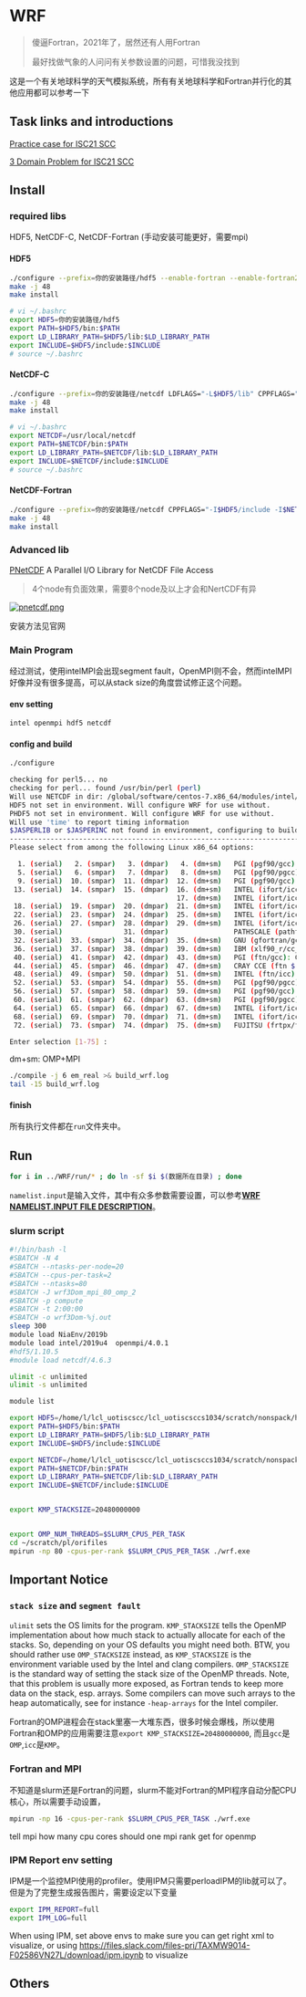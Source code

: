 # WRF

> 傻逼Fortran，2021年了，居然还有人用Fortran
>
> 最好找做气象的人问问有关参数设置的问题，可惜我没找到

这是一个有关地球科学的天气模拟系统，所有有关地球科学和Fortran并行化的其他应用都可以参考一下

## Task links and introductions

[Practice case for ISC21 SCC](https://hpcadvisorycouncil.atlassian.net/wiki/spaces/HPCWORKS/pages/1827438600/WRF+with+Single+Domain+-+Practice+case+for+ISC21+SCC)

[3 Domain Problem for ISC21 SCC](https://hpcadvisorycouncil.atlassian.net/wiki/spaces/HPCWORKS/pages/1827438607/WRF+-+3+Domain+Problem+for+ISC21+SCC)

## Install

### required libs

HDF5, NetCDF-C, NetCDF-Fortran (手动安装可能更好，需要mpi)

#### HDF5

```bash
./configure --prefix=你的安装路径/hdf5 --enable-fortran --enable-fortran2003 --enable-parallel
make -j 48
make install
```

```bash
# vi ~/.bashrc
export HDF5=你的安装路径/hdf5
export PATH=$HDF5/bin:$PATH
export LD_LIBRARY_PATH=$HDF5/lib:$LD_LIBRARY_PATH
export INCLUDE=$HDF5/include:$INCLUDE
# source ~/.bashrc
```

#### NetCDF-C

```bash
./configure --prefix=你的安装路径/netcdf LDFLAGS="-L$HDF5/lib" CPPFLAGS="-I$HDF5/include" CC=mpiicc --disable-dap
make -j 48
make install
```

```bash
# vi ~/.bashrc
export NETCDF=/usr/local/netcdf
export PATH=$NETCDF/bin:$PATH
export LD_LIBRARY_PATH=$NETCDF/lib:$LD_LIBRARY_PATH
export INCLUDE=$NETCDF/include:$INCLUDE
# source ~/.bashrc
```

#### NetCDF-Fortran

```bash
./configure --prefix=你的安装路径/netcdf CPPFLAGS="-I$HDF5/include -I$NETCDF/include" LDFLAGS="-L$HDF5/lib -L$NETCDF/lib" CC=mpiicc FC=mpiif90 F77=mpiif90 # 与NetCDF-C安装在同一目录下
make -j 48
make install
```

### Advanced lib

[PNetCDF](https://parallel-netcdf.github.io/) A Parallel I/O Library for NetCDF File Access

> 4个node有负面效果，需要8个node及以上才会和NertCDF有异

[![pnetcdf.png](https://z3.ax1x.com/2021/07/15/WnELTI.md.png)](https://imgtu.com/i/WnELTI)

安装方法见官网

### Main Program

经过测试，使用intelMPI会出现segment fault，OpenMPI则不会，然而intelMPI好像并没有很多提高，可以从stack size的角度尝试修正这个问题。

#### env setting

```bash
intel openmpi hdf5 netcdf
```

#### config and build

```bash
./configure
```

```bash
checking for perl5... no
checking for perl... found /usr/bin/perl (perl)
Will use NETCDF in dir: /global/software/centos-7.x86_64/modules/intel/2020.1.217/netcdf/4.7.4
HDF5 not set in environment. Will configure WRF for use without.
PHDF5 not set in environment. Will configure WRF for use without.
Will use 'time' to report timing information
$JASPERLIB or $JASPERINC not found in environment, configuring to build without grib2 I/O...
------------------------------------------------------------------------
Please select from among the following Linux x86_64 options:

  1. (serial)   2. (smpar)   3. (dmpar)   4. (dm+sm)   PGI (pgf90/gcc)
  5. (serial)   6. (smpar)   7. (dmpar)   8. (dm+sm)   PGI (pgf90/pgcc): SGI MPT
  9. (serial)  10. (smpar)  11. (dmpar)  12. (dm+sm)   PGI (pgf90/gcc): PGI accelerator
 13. (serial)  14. (smpar)  15. (dmpar)  16. (dm+sm)   INTEL (ifort/icc)
                                         17. (dm+sm)   INTEL (ifort/icc): Xeon Phi (MIC architecture)
 18. (serial)  19. (smpar)  20. (dmpar)  21. (dm+sm)   INTEL (ifort/icc): Xeon (SNB with AVX mods)
 22. (serial)  23. (smpar)  24. (dmpar)  25. (dm+sm)   INTEL (ifort/icc): SGI MPT
 26. (serial)  27. (smpar)  28. (dmpar)  29. (dm+sm)   INTEL (ifort/icc): IBM POE
 30. (serial)               31. (dmpar)                PATHSCALE (pathf90/pathcc)
 32. (serial)  33. (smpar)  34. (dmpar)  35. (dm+sm)   GNU (gfortran/gcc)
 36. (serial)  37. (smpar)  38. (dmpar)  39. (dm+sm)   IBM (xlf90_r/cc_r)
 40. (serial)  41. (smpar)  42. (dmpar)  43. (dm+sm)   PGI (ftn/gcc): Cray XC CLE
 44. (serial)  45. (smpar)  46. (dmpar)  47. (dm+sm)   CRAY CCE (ftn $(NOOMP)/cc): Cray XE and XC
 48. (serial)  49. (smpar)  50. (dmpar)  51. (dm+sm)   INTEL (ftn/icc): Cray XC
 52. (serial)  53. (smpar)  54. (dmpar)  55. (dm+sm)   PGI (pgf90/pgcc)
 56. (serial)  57. (smpar)  58. (dmpar)  59. (dm+sm)   PGI (pgf90/gcc): -f90=pgf90
 60. (serial)  61. (smpar)  62. (dmpar)  63. (dm+sm)   PGI (pgf90/pgcc): -f90=pgf90
 64. (serial)  65. (smpar)  66. (dmpar)  67. (dm+sm)   INTEL (ifort/icc): HSW/BDW
 68. (serial)  69. (smpar)  70. (dmpar)  71. (dm+sm)   INTEL (ifort/icc): KNL MIC
 72. (serial)  73. (smpar)  74. (dmpar)  75. (dm+sm)   FUJITSU (frtpx/fccpx): FX10/FX100 SPARC64 IXfx/Xlfx

Enter selection [1-75] :
```

dm+sm: OMP+MPI

```bash
./compile -j 6 em_real >& build_wrf.log
tail -15 build_wrf.log
```

#### finish

所有执行文件都在`run`文件夹中。

## Run

```bash
for i in ../WRF/run/* ; do ln -sf $i $(数据所在目录) ; done
```

`namelist.input`是输入文件，其中有众多参数需要设置，可以参考[**WRF NAMELIST.INPUT FILE DESCRIPTION**](https://esrl.noaa.gov/gsd/wrfportal/namelist_input_options.html)。

### slurm script

```bash
#!/bin/bash -l
#SBATCH -N 4
#SBATCH --ntasks-per-node=20
#SBATCH --cpus-per-task=2
#SBATCH --ntasks=80
#SBATCH -J wrf3Dom_mpi_80_omp_2
#SBATCH -p compute
#SBATCH -t 2:00:00
#SBATCH -o wrf3Dom-%j.out
sleep 300
module load NiaEnv/2019b
module load intel/2019u4  openmpi/4.0.1
#hdf5/1.10.5
#module load netcdf/4.6.3

ulimit -c unlimited
ulimit -s unlimited

module list

export HDF5=/home/l/lcl_uotiscscc/lcl_uotiscsccs1034/scratch/nonspack/hdf5
export PATH=$HDF5/bin:$PATH
export LD_LIBRARY_PATH=$HDF5/lib:$LD_LIBRARY_PATH
export INCLUDE=$HDF5/include:$INCLUDE

export NETCDF=/home/l/lcl_uotiscscc/lcl_uotiscsccs1034/scratch/nonspack/netcdf
export PATH=$NETCDF/bin:$PATH
export LD_LIBRARY_PATH=$NETCDF/lib:$LD_LIBRARY_PATH
export INCLUDE=$NETCDF/include:$INCLUDE


export KMP_STACKSIZE=20480000000


export OMP_NUM_THREADS=$SLURM_CPUS_PER_TASK
cd ~/scratch/pl/orifiles
mpirun -np 80 -cpus-per-rank $SLURM_CPUS_PER_TASK ./wrf.exe
```

## Important Notice

### `stack size` and `segment fault`

`ulimit` sets the OS limits for the program.
`KMP_STACKSIZE` tells the OpenMP implementation about how much stack to actually allocate for each of the stacks. So, depending on your OS defaults you might need both. BTW, you should rather use `OMP_STACKSIZE` instead, as `KMP_STACKSIZE` is the environment variable used by the Intel and clang compilers. `OMP_STACKSIZE` is the standard way of setting the stack size of the OpenMP threads.
Note, that this problem is usually more exposed, as Fortran tends to keep more data on the stack, esp. arrays. Some compilers can move such arrays to the heap automatically, see for instance `-heap-arrays` for the Intel compiler.

Fortran的OMP进程会在stack里塞一大堆东西，很多时候会爆栈，所以使用Fortran和OMP的应用需要注意`export KMP_STACKSIZE=20480000000`, 而且`gcc`是`OMP`,`icc`是`KMP`。

### Fortran and MPI

不知道是slurm还是Fortran的问题，slurm不能对Fortran的MPI程序自动分配CPU核心，所以需要手动设置，

```bash
mpirun -np 16 -cpus-per-rank $SLURM_CPUS_PER_TASK ./wrf.exe
```

tell mpi how many cpu cores should one mpi rank get for openmp

### IPM Report env setting

IPM是一个监控MPI使用的profiler。使用IPM只需要perloadIPM的lib就可以了。但是为了完整生成报告图片，需要设定以下变量

```bash
export IPM_REPORT=full
export IPM_LOG=full
```

When using IPM, set above envs to make sure you can get right xml to visualize, or using https://files.slack.com/files-pri/TAXMW9014-F02586VN27L/download/ipm.ipynb to visualize

## Others

